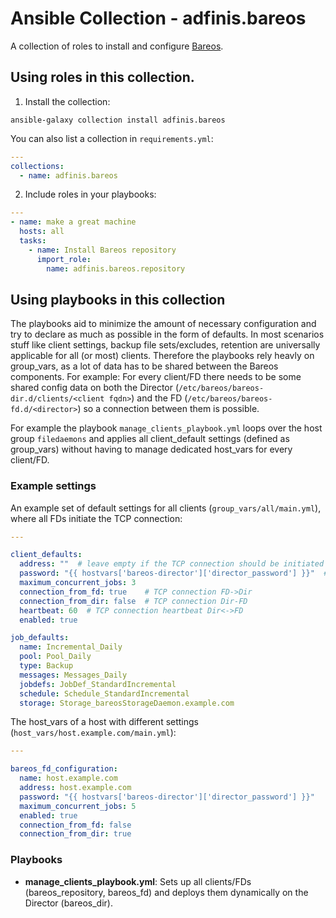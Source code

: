 # Ansible Collection - adfinis.bareos

A collection of roles to install and configure [Bareos](https://www.bareos.com).

## Using roles in this collection.

1. Install the collection:

```shell
ansible-galaxy collection install adfinis.bareos
```

You can also list a collection in `requirements.yml`:

```yaml
---
collections:
  - name: adfinis.bareos
```

2. Include roles in your playbooks:

```yaml
---
- name: make a great machine
  hosts: all
  tasks:
    - name: Install Bareos repository
      import_role:
        name: adfinis.bareos.repository
```

## Using playbooks in this collection

The playbooks aid to minimize the amount of necessary configuration and try to declare as much as possible in the form of defaults. In most scenarios stuff like client settings, backup file sets/excludes, retention are universally applicable for all (or most) clients.
Therefore the playbooks rely heavly on group_vars, as a lot of data has to be shared between the Bareos components.
For example: For every client/FD there needs to be some shared config data on both the Director (`/etc/bareos/bareos-dir.d/clients/<client fqdn>`) and the FD (`/etc/bareos/bareos-fd.d/<director>`) so a connection between them is possible.

For example the playbook `manage_clients_playbook.yml` loops over the host group `filedaemons` and applies all client_default settings (defined as group_vars) without having to manage dedicated host_vars for every client/FD.

### Example settings

An example set of default settings for all clients (`group_vars/all/main.yml`), where all FDs initiate the TCP connection:

```yaml
---

client_defaults:
  address: ""  # leave empty if the TCP connection should be initiated by the FD and not the Director
  password: "{{ hostvars['bareos-director']['director_password'] }}"  # host_vars/bareos-director/vault.yml
  maximum_concurrent_jobs: 3
  connection_from_fd: true    # TCP connection FD->Dir
  connection_from_dir: false  # TCP connection Dir-FD
  heartbeat: 60  # TCP connection heartbeat Dir<->FD
  enabled: true

job_defaults:
  name: Incremental_Daily
  pool: Pool_Daily
  type: Backup
  messages: Messages_Daily
  jobdefs: JobDef_StandardIncremental
  schedule: Schedule_StandardIncremental
  storage: Storage_bareosStorageDaemon.example.com
```

The host_vars of a host with different settings (`host_vars/host.example.com/main.yml`):
```yaml
---

bareos_fd_configuration:
  name: host.example.com
  address: host.example.com
  password: "{{ hostvars['bareos-director']['director_password'] }}"
  maximum_concurrent_jobs: 5
  enabled: true
  connection_from_fd: false
  connection_from_dir: true
```

### Playbooks
* **manage_clients_playbook.yml**: Sets up all clients/FDs (bareos_repository, bareos_fd) and deploys them dynamically on the Director (bareos_dir).

